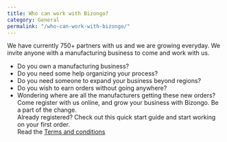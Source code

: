 ```yaml
---
title: Who can work with Bizongo?
category: General
permalink: "/who-can-work-with-bizongo/"
---
```


We have currently 750+ partners with us and we are growing everyday. We invite anyone with a manufacturing business to come and work with us.
- Do you own a manufacturing business?
- Do you need some help organizing your process?
- Do you need someone to expand your business beyond regions?
- Do you wish to earn orders without going anywhere?
- Wondering where are all the manufacturers getting these new orders?       
Come register with us online, and grow your business with Bizongo. Be a part of the change.     
Already registered? Check out this quick start guide and start working on your first order.     
Read the [Terms and conditions]({{site.url}}/assets/t-c.pdf)